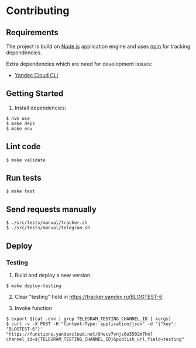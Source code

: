 # Contributing

## Requirements
The project is build on [Node.js](http://nodejs.org/) application engine and uses [npm](http://npmjs.org) for tracking dependencies.

Extra dependencies which are need for development issues:
  * [Yandec Cloud CLI](https://cloud.yandex.ru/docs/cli/quickstart#install)

## Getting Started

1. Install dependencies:

  ```
  $ nvm use
  $ make deps
  $ make env
  ```

## Lint code
```
$ make validate
```

## Run tests
```
$ make test
```

## Send requests manually
```
$ ./src/tests/manual/tracker.sh
$ ./src/tests/manual/telegram.sh
```

## Deploy
### Testing
1. Build and deploy a new version.
  ```
  $ make deploy-testing
  ```

2. Clear "testing" field in https://tracker.yandex.ru/BLOGTEST-6

3. Invoke function
  ```
  $ export $(cat .env | grep TELEGRAM_TESTING_CHANNEL_ID | xargs)
  $ curl -v -X POST -H "Content-Type: application/json" -d '{"key": "BLOGTEST-6"}' "https://functions.yandexcloud.net/d4ecv7vnjs6o5502m7hn?channel_id=${TELEGRAM_TESTING_CHANNEL_ID}&publish_url_field=testing"
  ```
